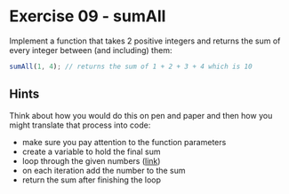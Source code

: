 # Exercise 09 - sumAll

Implement a function that takes 2 positive integers and returns the sum of every integer between (and including) them:

```javascript
sumAll(1, 4); // returns the sum of 1 + 2 + 3 + 4 which is 10
```

## Hints

Think about how you would do this on pen and paper and then how you might translate that process into code:

- make sure you pay attention to the function parameters
- create a variable to hold the final sum
- loop through the given numbers ([link](https://developer.mozilla.org/en-US/docs/Web/JavaScript/Guide/Loops_and_iteration))
- on each iteration add the number to the sum
- return the sum after finishing the loop
